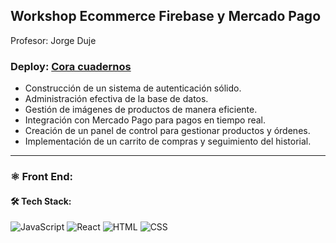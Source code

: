 <h2>Workshop Ecommerce Firebase y Mercado Pago</h2>
Profesor: Jorge Duje

<h3> <b>Deploy: <a href="https://coracuadernos.vercel.app/">Cora cuadernos</a></b></h3>


- Construcción de un sistema de autenticación sólido.
- Administración efectiva de la base de datos.
- Gestión de imágenes de productos de manera eficiente.
- Integración con Mercado Pago para pagos en tiempo real.
- Creación de un panel de control para gestionar productos y órdenes.
- Implementación de un carrito de compras y seguimiento del historial.

<hr/>

### ⚛️ Front End:

#### 🛠️ Tech Stack:

![JavaScript](https://img.shields.io/badge/JavaScript-F7DF1E?style=for-the-badge&logo=JavaScript&logoColor=black) 
![React](https://img.shields.io/badge/React-61DAFB?style=for-the-badge&logo=React&logoColor=white) 
![HTML](https://img.shields.io/badge/HTML5-E34F26?style=for-the-badge&logo=HTML5&logoColor=white) 
![CSS](https://img.shields.io/badge/CSS3-1572B6?style=for-the-badge&logo=CSS3&logoColor=white)